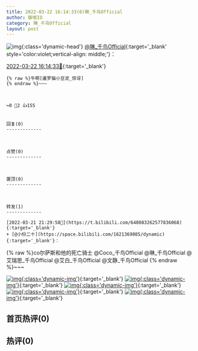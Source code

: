```yaml
---
title: 2022-03-22 16:14:33(0)琳_千鸟Official
author: 御坂IO
category: 琳_千鸟Official
layout: post
---
```


![img](/images/c0a88f85ebd0d056f37b114e0748e69556c8b488.jpg){:class='dynamic-head'}
[@琳_千鸟Official](https://space.bilibili.com/1620923329/dynamic){:target='_blank' style='color:violet;vertical-align: middle;'}：

[2022-03-22 16:14:33🔗](https://t.bilibili.com/640373065484599344){:target='_blank'}

~~~
{% raw %}牛啊[暹罗猫小豆泥_惊讶]
{% endraw %}~~~



↪️0 💬2 👍155


回复(0)
-------------



点赞(0)
-------------



置顶(0)
-------------



转发(1)
-------------

[2022-03-21 21:29:58🔗](https://t.bilibili.com/640083262577836068){:target='_blank'}
+ [@小份二十](https://space.bilibili.com/1621369085/dynamic){:target='_blank'}：
~~~
{% raw %}co尔萨斯和他的死亡骑士
@Coco_千鸟Official @琳_千鸟Official @艾瑞思_千鸟Official @艾白_千鸟Official @文静_千鸟Official 
{% endraw %}~~~


[![img](/images/2554d93c6053f5c54808bf894bd59021cb01820a.png){:class='dynamic-img'}](/images/2554d93c6053f5c54808bf894bd59021cb01820a.png){:target='_blank'}
[![img](/images/07d17c1c9fae7b3bad5deca61f2b3d586d644302.png){:class='dynamic-img'}](/images/07d17c1c9fae7b3bad5deca61f2b3d586d644302.png){:target='_blank'}
[![img](/images/6050ee12be92a7b9e6c3e1e07c3f8114bcc7513c.png){:class='dynamic-img'}](/images/6050ee12be92a7b9e6c3e1e07c3f8114bcc7513c.png){:target='_blank'}
[![img](/images/c399471e2336d24fa531b313a802e5d348d0431b.png){:class='dynamic-img'}](/images/c399471e2336d24fa531b313a802e5d348d0431b.png){:target='_blank'}
[![img](/images/5cb847e5d16bf328439e4b5e90fc3820597589a9.png){:class='dynamic-img'}](/images/5cb847e5d16bf328439e4b5e90fc3820597589a9.png){:target='_blank'}




首页热评(0)
-------------



热评(0)
-------------



